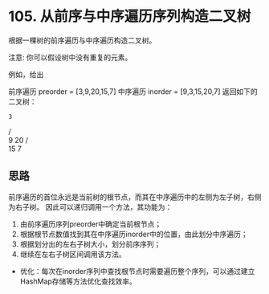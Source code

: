 # 105. 从前序与中序遍历序列构造二叉树
根据一棵树的前序遍历与中序遍历构造二叉树。

注意:
你可以假设树中没有重复的元素。

例如，给出

前序遍历 preorder = [3,9,20,15,7]
中序遍历 inorder = [9,3,15,20,7]
返回如下的二叉树：

    3
   / \
  9  20
    /  \
   15   7

## 思路
前序遍历的首位永远是当前树的根节点，而其在中序遍历中的左侧为左子树，右侧为右子树。
因此可以递归调用一个方法，其功能为：
1. 由前序遍历序列preorder中确定当前根节点；
2. 根据根节点数值找到其在中序遍历inorder中的位置，由此划分中序遍历；
3. 根据划分出的左右子树大小，划分前序序列；
4. 继续在左右子树区间调用该方法。

* 优化：每次在inorder序列中查找根节点时需要遍历整个序列，可以通过建立HashMap存储等方法优化查找效率。